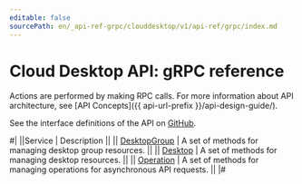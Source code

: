 ```yaml
---
editable: false
sourcePath: en/_api-ref-grpc/clouddesktop/v1/api-ref/grpc/index.md
---
```


# Cloud Desktop API: gRPC reference

Actions are performed by making RPC calls. For more information about API architecture, see [API Concepts]({{ api-url-prefix }}/api-design-guide/).

See the interface definitions of the API on [GitHub](https://github.com/yandex-cloud/cloudapi).

#|
||Service | Description ||
|| [DesktopGroup](DesktopGroup/index.md) | A set of methods for managing desktop group resources. ||
|| [Desktop](Desktop/index.md) | A set of methods for managing desktop resources. ||
|| [Operation](Operation/index.md) | A set of methods for managing operations for asynchronous API requests. ||
|#